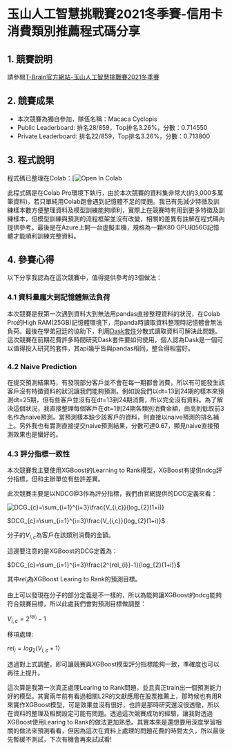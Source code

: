 # 玉山人工智慧挑戰賽2021冬季賽-信用卡消費類別推薦程式碼分享

## 1. 競賽說明

請參閱[T-Brain官方網站-玉山人工智慧挑戰賽2021冬季賽](https://tbrain.trendmicro.com.tw/Competitions/Details/18)

## 2. 競賽成果
* 本次競賽為獨自參加，隊伍名稱：Macaca Cyclopis
* Public Leaderboard: 排名28/859，Top排名3.26%，分數：0.714550
* Private Leaderboard: 排名22/859，Top排名3.26%，分數：0.713800

## 3. 程式說明

程式碼已整理在Colab：[![Open In Colab](https://colab.research.google.com/github/SuYenTing/-esun_2021_winter_ai_competition/blob/main/%E7%8E%89%E5%B1%B1%E4%BA%BA%E5%B7%A5%E6%99%BA%E6%85%A7%E5%85%AC%E9%96%8B%E6%8C%91%E6%88%B0%E8%B3%BD2021%E5%86%AC%E5%AD%A3%E8%B3%BD%E7%A8%8B%E5%BC%8F%E7%A2%BC.ipynb)

此程式碼是在Colab Pro環境下執行，由於本次競賽的資料集非常大(約3,000多萬筆資料)，若只單純用Colab跑會遇到記憶體不足的問題。我已有先減少特徵及訓練樣本數方便整理資料及模型訓練能夠順利，實際上在競賽時有用到更多特徵及訓練樣本，但模型訓練與預測的流程框架並沒有改變，相關的差異有註解在程式碼內提供參考。最後是在Azure上開一台虛擬主機，規格為一顆K80 GPU和56G記憶體才能順利訓練完整資料。

## 4. 參賽心得

以下分享我認為在這次競賽中，值得提供參考的3個做法：

### 4.1 資料量龐大到記憶體無法負荷

本次競賽是我第一次遇到資料大到無法用pandas直接整理資料的狀況，在Colab Pro的High RAM(25GB)記憶體環境下，用panda時讀取資料整理時記憶體會無法負荷。最後在學弟冠廷的協助下，利用[Dask套件](https://dask.org/)分散式讀取資料可解決此問題。這次競賽在前期花費許多時間研究Dask套件要如何使用，個人認為Dask是一個可以值得投入研究的套件，其api幾乎皆與pandas相同，整合得相當好。

### 4.2 Naive Prediction

在提交預測結果時，有發現部分客戶並不會在每一期都會消費，所以有可能發生該客戶沒有特徵資料的狀況讓我們能夠預測。例如說我們以dt=13到24期的樣本來預測dt=25期，但有些客戶並沒有在dt=13到24期消費，所以完全沒有資料。為了解決這個狀況，我直接整理每個客戶在dt=1到24期各類別消費金額，由高到低取前3名作為naive預測。當預測樣本缺少該客戶的資料，則直接以naive預測的排名補上。另外我也有實測直接提交naive預測結果，分數可達0.67，顯見naive直接預測效果也是蠻好的。

### 4.3 評分指標一致性

本次競賽我主要使用XGBoost的Learning to Rank模型，XGBoost有提供ndcg評分指標，但和主辦單位有些許差異。

此次競賽主要是以NDCG@3作為評分指標，我們由官網提供的DCG定義來看：

![DCG_{c}=\sum_{i=1}^{i=3}\frac{V_{i,c}}{log_{2}(1+i)}](https://latex.codecogs.com/svg.latex?\Large&space;x=DCG_{c}=\sum_{i=1}^{i=3}\frac{V_{i,c}}{log_{2}(1+i)}) 

$DCG_{c}=\sum_{i=1}^{i=3}\frac{V_{i,c}}{log_{2}(1+i)}$

分子的$V_{i,c}$為客戶在該類別消費的金額。

這邊要注意的是XGBoost的DCG定義為：

$DCG_{c}=\sum_{i=1}^{i=3}\frac{2^{rel_{i}}-1}{log_{2}(1+i)}$

其中$rel_{i}$為XGBoost Learing to Rank的預測目標。

由上可以發現在分子的部分定義是不一樣的，所以為能夠讓XGBoost的ndcg能夠符合競賽目標，所以此處我們會對預測目標做調整：

$V_{i,c} = 2^{rel_{i}}-1$

移項處理:

$rel_{i} = log_{2}(V_{i,c}+1)$

透過對上式調整，即可讓競賽與XGBoost模型評分指標能夠一致，準確度也可以再往上提升。


這次算是我第一次真正處理Learing to Rank問題，並且真正train出一個預測能力好的模型。其實兩年前有看過相關L2R的文獻應用在股票推薦上，那時候也有用R來實作XGBoost模型，可是效果並沒有很好，也許是那時研究還沒很透徹，所以在資料的整理及相關設定可能有問題。透過這次競賽成功的經驗，讓我對透過XGBoost使用Learing to Rank的做法更加熟悉。其實本來是還想要用深度學習相關的做法來預測看看，但因為這次在資料上處理的問題花費的時間太久，所以最後先暫緩不測試，下次有機會再來試試看!
